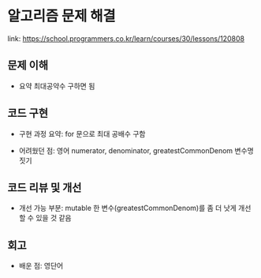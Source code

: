 # 알고리즘 문제 해결

link: https://school.programmers.co.kr/learn/courses/30/lessons/120808

## 문제 이해

- 요약
  최대공약수 구하면 됨

## 코드 구현

- 구현 과정 요약: for 문으로 최대 공배수 구함

- 어려웠던 점: 영어 numerator, denominator, greatestCommonDenom 변수명 짓기

## 코드 리뷰 및 개선

- 개선 가능 부분: mutable 한 변수(greatestCommonDenom)를 좀 더 낫게 개선할 수 있을 것 같음

## 회고

- 배운 점: 영단어
